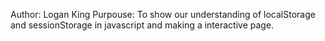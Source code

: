 Author: Logan King
Purpouse: To show our understanding of localStorage and sessionStorage in javascript and making a interactive page.